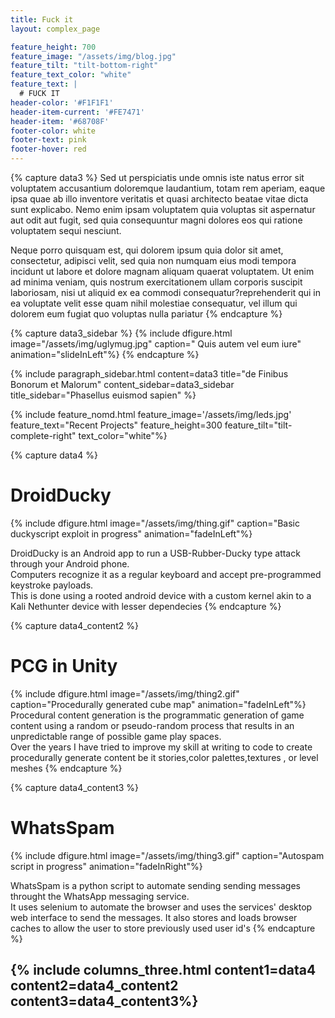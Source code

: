 ```yaml
---
title: Fuck it
layout: complex_page

feature_height: 700
feature_image: "/assets/img/blog.jpg"
feature_tilt: "tilt-bottom-right"
feature_text_color: "white"
feature_text: |
  # FUCK IT
header-color: '#F1F1F1'
header-item-current: '#FE7471'
header-item: '#68708F'
footer-color: white
footer-text: pink 
footer-hover: red
---
```


{% capture data3 %}
Sed ut perspiciatis unde omnis iste natus error sit voluptatem accusantium doloremque laudantium, totam rem aperiam, eaque ipsa quae ab illo inventore veritatis et quasi architecto beatae vitae dicta sunt explicabo. Nemo enim ipsam voluptatem quia voluptas sit aspernatur aut odit aut fugit, sed quia consequuntur magni dolores eos qui ratione voluptatem sequi nesciunt. 

Neque porro quisquam est, qui dolorem ipsum quia dolor sit amet, consectetur, adipisci velit, sed quia non numquam eius modi tempora incidunt ut labore et dolore magnam aliquam quaerat voluptatem. Ut enim ad minima veniam, quis nostrum exercitationem ullam corporis suscipit laboriosam, nisi ut aliquid ex ea commodi consequatur?reprehenderit qui in ea voluptate velit esse quam nihil molestiae consequatur, vel illum qui dolorem eum fugiat quo voluptas nulla pariatur
{% endcapture %}

{% capture data3_sidebar %}
{% include dfigure.html image="/assets/img/uglymug.jpg" caption=" Quis autem vel eum iure" animation="slideInLeft"%}
{% endcapture %}

{% include paragraph_sidebar.html content=data3 title="de Finibus Bonorum et Malorum" content_sidebar=data3_sidebar title_sidebar="Phasellus euismod sapien" %}

{% include feature_nomd.html feature_image='/assets/img/leds.jpg' feature_text="Recent Projects" feature_height=300 feature_tilt="tilt-complete-right" text_color="white"%}

{% capture data4 %}

# DroidDucky
{% include dfigure.html image="/assets/img/thing.gif" caption="Basic duckyscript exploit in progress" animation="fadeInLeft"%}

DroidDucky is an Android app to run a USB-Rubber-Ducky type attack through your Android phone.  
Computers recognize it as a regular keyboard and accept pre-programmed keystroke payloads.  
This is done using a rooted android device with a custom kernel akin to a Kali Nethunter device with lesser dependecies
{% endcapture %}

{% capture data4_content2 %}
# PCG in Unity
{% include dfigure.html image="/assets/img/thing2.gif" caption="Procedurally generated cube map" animation="fadeInLeft"%}
Procedural content generation is the programmatic generation of game content using a random or pseudo-random process that results in an unpredictable range of possible game play spaces.   
Over the years I have tried to improve my skill at writing to code to create procedurally generate content be it stories,color palettes,textures , or level meshes 
{% endcapture %}

{% capture data4_content3 %}
# WhatsSpam
{% include dfigure.html image="/assets/img/thing3.gif" caption="Autospam script in progress" animation="fadeInRight"%}

WhatsSpam is a python script to automate sending sending messages throught the WhatsApp messaging service.  
It uses selenium to automate the browser and uses the services' desktop web interface to send the messages. It also stores and loads browser caches to allow the user to store previously used user id's
{% endcapture %}
  
{% include columns_three.html content1=data4 content2=data4_content2 content3=data4_content3%}
---

